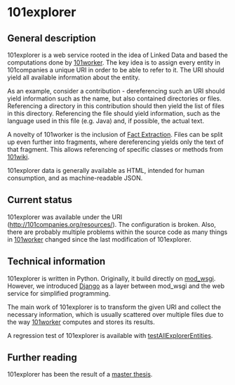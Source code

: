 # 101explorer

## General description
101explorer is a web service rooted in the idea of Linked Data and based the computations done by [101worker](https://github.com/101companies/101docs/tree/master/worker). The key idea is to assign every entity in 101companies a unique URI in order to be able to refer to it. The URI should yield all available information about the entity. 

As an example, consider a contribution - dereferencing such an URI should yield information such as the name, but also contained directories or files. Referencing a directory in this contribution should then yield the list of files in this directory. Referencing the file should yield information, such as the language used in this file (e.g. Java) and, if possible, the actual text. 

A novelty of 101worker is the inclusion of [Fact Extraction](https://github.com/101companies/101docs/blob/master/worker/Fact%20Extraction.pdf). Files can be split up even further into fragments, where dereferencing yields only the text of that fragment. This allows referencing of specific classes or methods from [101wiki]().

101explorer data is generally available as HTML, intended for human consumption,  and as machine-readable JSON. 

## Current status

101explorer was available under the URI (http://101companies.org/resources/). The configuration is broken. Also, there are probably multiple problems within the source code as many things in [101worker](https://github.com/101companies/101docs/tree/master/worker) changed since the last modification of 101explorer. 

## Technical information

101explorer is written in Python. Originally, it build directly on [mod_wsgi](http://en.wikipedia.org/wiki/Mod_wsgi). However, we introduced [Django](http://en.wikipedia.org/wiki/Django_%28web_framework%29) as a layer between mod_wsgi and the web service for simplified programming. 

The main work of 101explorer is to transform the given URI and collect the necessary information, which is usually scattered over multiple files due to the way  [101worker](https://github.com/101companies/101docs/tree/master/worker) computes and stores its results. 

A regression test of 101explorer is available with [testAllExplorerEntities](https://github.com/101companies/101docs/blob/master/worker/modules/testAllExplorerEntities.md).

## Further reading

101explorer has been the result of a [master thesis](http://softlang.uni-koblenz.de/LeinbergerThesis.pdf).
